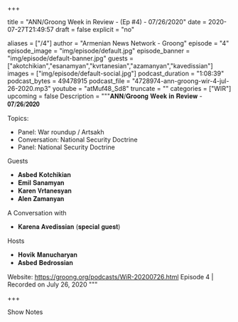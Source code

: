 
+++

title = "ANN/Groong Week in Review -  (Ep #4) - 07/26/2020"
date = 2020-07-27T21:49:57
draft = false
explicit = "no"

aliases = ["/4"]
author = "Armenian News Network - Groong"
episode = "4"
episode_image = "img/episode/default.jpg"
episode_banner = "img/episode/default-banner.jpg"
guests = ["akotchikian","esanamyan","kvrtanesian","azamanyan","kavedissian"]
images = ["img/episode/default-social.jpg"]
podcast_duration = "1:08:39"
podcast_bytes = 49478915
podcast_file = "4728974-ann-groong-wir-4-jul-26-2020.mp3"
youtube = "atMuf48_Sd8"
truncate = ""
categories = ["WIR"]
upcoming = false
Description = """𝐀𝐍𝐍/𝐆𝐫𝐨𝐨𝐧𝐠 𝐖𝐞𝐞𝐤 𝐢𝐧 𝐑𝐞𝐯𝐢𝐞𝐰 - 𝟎𝟕/𝟐𝟔/𝟐𝟎𝟐𝟎

Topics:
- Panel: War roundup / Artsakh
- Conversation: National Security Doctrine
- Panel: National Security Doctrine

Guests
- 𝐀𝐬𝐛𝐞𝐝 𝐊𝐨𝐭𝐜𝐡𝐢𝐤𝐢𝐚𝐧
- 𝐄𝐦𝐢𝐥 𝐒𝐚𝐧𝐚𝐦𝐲𝐚𝐧
- 𝐊𝐚𝐫𝐞𝐧 𝐕𝐫𝐭𝐚𝐧𝐞𝐬𝐲𝐚𝐧
- 𝐀𝐥𝐞𝐧 𝐙𝐚𝐦𝐚𝐧𝐲𝐚𝐧

A Conversation with
- 𝐊𝐚𝐫𝐞𝐧𝐚 𝐀𝐯𝐞𝐝𝐢𝐬𝐬𝐢𝐚𝐧 (𝐬𝐩𝐞𝐜𝐢𝐚𝐥 𝐠𝐮𝐞𝐬𝐭)

Hosts
- 𝐇𝐨𝐯𝐢𝐤 𝐌𝐚𝐧𝐮𝐜𝐡𝐚𝐫𝐲𝐚𝐧
- 𝐀𝐬𝐛𝐞𝐝 𝐁𝐞𝐝𝐫𝐨𝐬𝐬𝐢𝐚𝐧

Website: https://groong.org/podcasts/WiR-20200726.html
Episode 4 | Recorded on July 26, 2020
"""

+++

Show Notes

